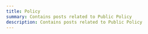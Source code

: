 ```yaml
---
title: Policy
summary: Contains posts related to Public Policy
description: Contains posts related to Public Policy
---
```


